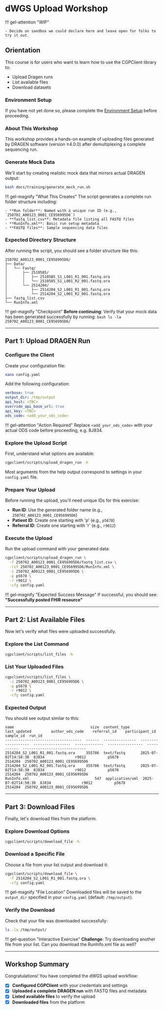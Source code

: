 # dWGS Upload Workshop

!!! gel-attention "WIP"

    - Decide on sandbox we could declare here and leave open for folks to try it out.

## Orientation

This course is for users who want to learn how to use the CGPClient library to:

* Upload Dragen runs
* List available files
* Download datasets

### Environment Setup

If you have not yet done so, please complete the [Environment Setup](../set_up/set_up.md) before proceeding.

### About This Workshop

This workshop provides a hands-on example of uploading files generated by DRAGEN software (version ≥4.0.0) after demultiplexing a complete sequencing run.

### Generate Mock Data

We'll start by creating realistic mock data that mirrors actual DRAGEN output:

```bash
bash docs/training/generate_mock_run.sh
```

!!! gel-magnify "What This Creates"
    The script generates a complete run folder structure including:
    
    - **Run folder**: Named with a unique run ID (e.g., `250702_A00123_0001_CE956995D6`)
    - **fastq_list.csv**: Metadata file listing all FASTQ files
    - **RunInfo.xml**: Basic run setup metadata
    - **FASTQ files**: Sample sequencing data files

### Expected Directory Structure

After running the script, you should see a folder structure like this:

```
250702_A00123_0001_CE956995D6/
├── Data/
│   └── Fastq/
│       ├── 2510585/
│       │   ├── 2510585_S1_L001_R1_001.fastq.ora
│       │   └── 2510585_S1_L001_R2_001.fastq.ora
│       └── 2514204/
│           ├── 2514204_S2_L001_R1_001.fastq.ora
│           └── 2514204_S2_L001_R2_001.fastq.ora
├── fastq_list.csv
└── RunInfo.xml
```

!!! gel-magnify "Checkpoint"
    **Before continuing**: Verify that your mock data has been generated successfully by running:
    ```bash
    ls -la 250702_A00123_0001_CE956995D6/
    ```

---

## Part 1: Upload DRAGEN Run

### Configure the Client

Create your configuration file:

```bash
nano config.yaml
```

Add the following configuration:

```yaml
verbose: true
output_dir: /tmp/output
api_host: <TBC>
override_api_base_url: true
api_key: <TBC>
ods_code: <add_your_ods_code>
```

!!! gel-attention "Action Required"
    Replace `<add_your_ods_code>` with your actual ODS code before proceeding, e.g. 8J834.

### Explore the Upload Script

First, understand what options are available:

```bash
cgpclient/scripts/upload_dragen_run -h
```

Most arguments from the help output correspond to settings in your `config.yaml` file.

### Prepare Your Upload

Before running the upload, you'll need unique IDs for this exercise:

- **Run ID**: Use the generated folder name (e.g., `250702_A00123_0001_CE956995D6`)
- **Patient ID**: Create one starting with 'p' (e.g., `p5678`)
- **Referral ID**: Create one starting with 'r' (e.g., `r9012`)

### Execute the Upload

Run the upload command with your generated data:

```bash
cgpclient/scripts/upload_dragen_run \
  -f 250702_A00123_0001_CE956995D6/fastq_list.csv \
  -rif 250702_A00123_0001_CE956995D6/RunInfo.xml \
  -i 250702_A00123_0001_CE956995D6 \
  -p p5678 \
  -r r9012 \
  -cfg config.yaml
```

!!! gel-magnify "Expected Success Message"
    If successful, you should see: **"Successfully posted FHIR resource"**

---

## Part 2: List Available Files

Now let's verify what files were uploaded successfully.

### Explore the List Command

```bash
cgpclient/scripts/list_files -h
```

### List Your Uploaded Files

```bash
cgpclient/scripts/list_files \
  -i 250702_A00123_0001_CE956995D6 \
  -p p5678 \
  -r r9012 \
  -cfg config.yaml
```

### Expected Output

You should see output similar to this:

```
name                                   size  content_type     last_updated         author_ods_code    referral_id    participant_id      sample_id  run_id
-----------------------------------  ------  ---------------  -------------------  -----------------  -------------  ----------------  -----------  -----------------------------
2514204_S2_L001_R1_001.fastq.ora     355786  text/fastq       2025-07-02T14:58:30  8J834              r9012          p5678                 2514204  250702_A00123_0001_CE956995D6
2514204_S2_L001_R2_001.fastq.ora     355786  text/fastq       2025-07-02T14:58:30  8J834              r9012          p5678                 2514204  250702_A00123_0001_CE956995D6
RunInfo.xml                              547  application/xml  2025-07-02T14:58:30  8J834              r9012          p5678                 2514204  250702_A00123_0001_CE956995D6
```

---

## Part 3: Download Files

Finally, let's download files from the platform.

### Explore Download Options

```bash
cgpclient/scripts/download_file -h
```

### Download a Specific File

Choose a file from your list output and download it:

```bash
cgpclient/scripts/download_file \
  -f 2514204_S2_L001_R1_001.fastq.ora \
  -cfg config.yaml
```

!!! gel-magnify "File Location"
    Downloaded files will be saved to the `output_dir` specified in your `config.yaml` (default: `/tmp/output`).

### Verify the Download

Check that your file was downloaded successfully:

```bash
ls -la /tmp/output/
```

!!! gel-question "Interactive Exercise"
    **Challenge**: Try downloading another file from your list. Can you download the RunInfo.xml file as well?

---

## Workshop Summary

Congratulations! You have completed the dWGS upload workflow:

- [x] **Configured CGPClient** with your credentials and settings
- [x] **Uploaded a complete DRAGEN run** with FASTQ files and metadata
- [x] **Listed available files** to verify the upload
- [x] **Downloaded files** from the platform
